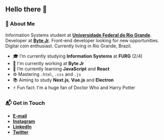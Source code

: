 ## Hello there 👋

### 🤔 About Me
Information Systems student at **[Universidade Federal do Rio Grande](https://www.furg.br/en/)**. Developer at **[Byte Jr](https://www.bytejr.com.br/)**. Front-end developer looking for new opportunities. Digital coin enthusiast. Currently living in Rio Grande, Brazil.

* 🎓 I’m currently studying **Information Systems** at **FURG** (2/4)
* 🏢 I'm currently working at **Byte Jr**
* 🌱 I’m currently learning **JavaScript** and **React**
* ⚙️ Mastering <code>.html</code>, <code>.css</code> and <code>.js</code>
* 📚 Aiming to study **Next.js**, **Vue.js** and **Electron**
* ⚡ Fun fact: I'm a huge fan of Doctor Who and Harry Potter

### 📬 Get in Touch
* **[E-mail](mailto:samuel_gomes26@hotmail.com)**
* **[Instagram](https://instagram.com/samuelgomes0)**
* **[LinkedIn](https://linkedin.com/in/samuelgomes0/)**
* **[Twitter](https://twitter.com/samuelgomes0)**
